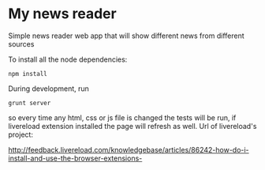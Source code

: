 My news reader
==========

Simple news reader web app that will show different news from different sources

To install all the node dependencies:

```
npm install
```
During development, run
```
grunt server
```
so every time any html, css or js file is changed the tests will be run, if livereload extension installed the page will refresh as well. Url of livereload's project:

http://feedback.livereload.com/knowledgebase/articles/86242-how-do-i-install-and-use-the-browser-extensions-

